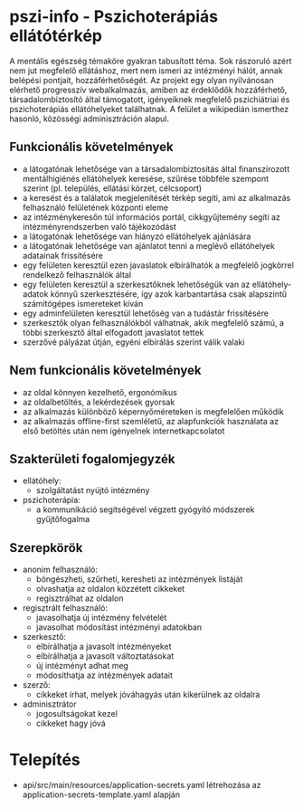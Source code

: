 # pszi-info - Pszichoterápiás ellátótérkép

A mentális egészség témaköre gyakran tabusított téma. Sok rászoruló azért
nem jut megfelelő ellátáshoz, mert nem ismeri az intézményi hálót, annak
belépési pontjait, hozzáférhetőségét. Az projekt egy olyan nyilvánosan
elérhető progresszív webalkalmazás, amiben az érdeklődők hozzáférhető, 
társadalombiztosító által támogatott, igényeiknek megfelelő pszichiátriai 
és pszichoterápiás ellátóhelyeket találhatnak. A felület a wikipedián
ismerthez hasonló, közösségi adminisztráción alapul.

## Funkcionális követelmények

- a látogatónak lehetősége van a társadalombiztosítás által finanszírozott 
  mentálhigiénés ellátóhelyek keresése, szűrése többféle szempont szerint 
  (pl. település, ellátási körzet, célcsoport)
- a keresést és a találatok megjelenítését térkép segíti, ami az alkalmazás
  felhasználó felületének központi eleme
- az intézménykeresőn túl információs portál, cikkgyűjtemény segíti az 
  intézményrendszerben való tájékozódást
- a látogatónak lehetősége van hiányzó ellátóhelyek ajánlására
- a látogatónak lehetősége van ajánlatot tenni a meglévő ellátóhelyek 
  adatainak frissítésére
- egy felületen keresztül ezen javaslatok elbírálhatók a megfelelő jogkörrel
  rendelkező felhasználók által
- egy felületen keresztül a szerkesztőknek lehetőségük van az ellátóhely-adatok
  könnyű szerkesztésére, így azok karbantartása csak alapszintű számítógépes 
  ismereteket kíván
- egy adminfelületen keresztül lehetőség van a tudástár frissítésére
- szerkesztők olyan felhasználókból válhatnak, akik megfelelő számú, a többi
  szerkesztő által elfogadott javaslatot tettek
- szerzővé pályázat útján, egyéni elbírálás szerint válik valaki

## Nem funkcionális követelmények

- az oldal könnyen kezelhető, ergonómikus
- az oldalbetöltés, a lekérdezések gyorsak
- az alkalmazás különböző képernyőméreteken is megfelelően működik
- az alkalmazás offline-first szemléletű, az alapfunkciók használata az 
  első betöltés után nem igényelnek internetkapcsolatot

## Szakterületi fogalomjegyzék

- ellátóhely:
  - szolgáltatást nyújtó intézmény
- pszichoterápia:
  - a kommunikáció segítségével végzett gyógyító módszerek gyűjtőfogalma

## Szerepkörök

- anonim felhasználó:
  - böngészheti, szűrheti, keresheti az intézmények listáját
  - olvashatja az oldalon közzétett cikkeket
  - regisztrálhat az oldalon
- regisztrált felhasználó:
  - javasolhatja új intézmény felvételét
  - javasolhat módosítást intézményi adatokban
- szerkesztő:
  - elbírálhatja a javasolt intézményeket
  - elbírálhatja a javasolt változtatásokat
  - új intézményt adhat meg
  - módosíthatja az intézmények adatait
- szerző:
  - cikkeket írhat, melyek jóváhagyás után kikerülnek az oldalra
- adminisztrátor
  - jogosultságokat kezel
  - cikkeket hagy jóvá
  
# Telepítés
- api/src/main/resources/application-secrets.yaml létrehozása az 
  application-secrets-template.yaml alapján
